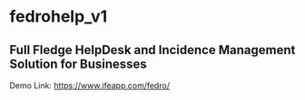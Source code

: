 # fedrohelp_v1

## Full Fledge HelpDesk and Incidence Management Solution for Businesses

Demo Link: https://www.ifeapp.com/fedro/
